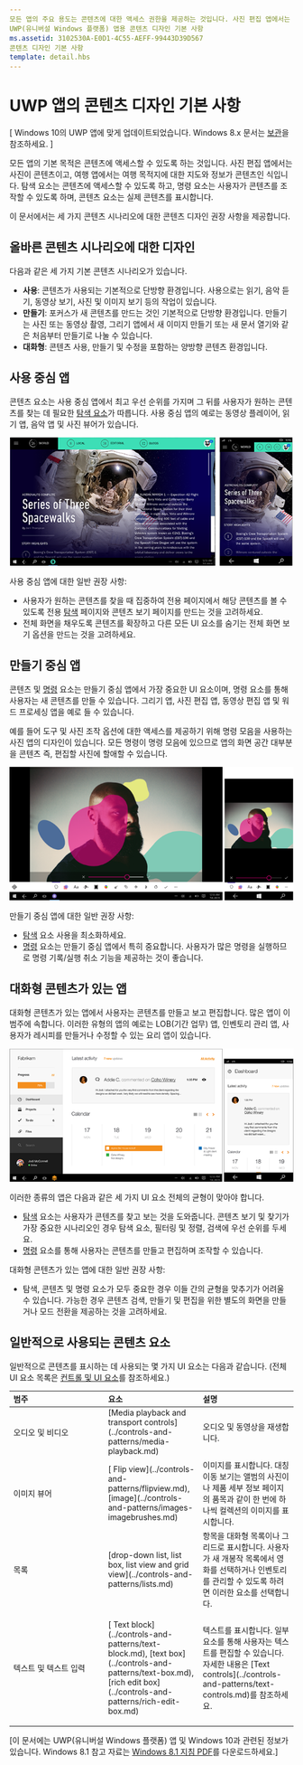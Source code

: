 ```yaml
---
모든 앱의 주요 용도는 콘텐츠에 대한 액세스 권한을 제공하는 것입니다. 사진 편집 앱에서는 사진이 콘텐츠이고 여행 앱에서는 여행 목적지에 대한 지도와 정보가 콘텐츠인 식입니다.
UWP(유니버설 Windows 플랫폼) 앱용 콘텐츠 디자인 기본 사항
ms.assetid: 3102530A-E0D1-4C55-AEFF-99443D39D567
콘텐츠 디자인 기본 사항
template: detail.hbs
---
```


#  UWP 앱의 콘텐츠 디자인 기본 사항


\[ Windows 10의 UWP 앱에 맞게 업데이트되었습니다. Windows 8.x 문서는 [보관](http://go.microsoft.com/fwlink/p/?linkid=619132)을 참조하세요. \]


모든 앱의 기본 목적은 콘텐츠에 액세스할 수 있도록 하는 것입니다. 사진 편집 앱에서는 사진이 콘텐츠이고, 여행 앱에서는 여행 목적지에 대한 지도와 정보가 콘텐츠인 식입니다. 탐색 요소는 콘텐츠에 액세스할 수 있도록 하고, 명령 요소는 사용자가 콘텐츠를 조작할 수 있도록 하며, 콘텐츠 요소는 실제 콘텐츠를 표시합니다.

이 문서에서는 세 가지 콘텐츠 시나리오에 대한 콘텐츠 디자인 권장 사항을 제공합니다.

## <span id="Design_for_the_right_content_scenario"> </span> <span id="design_for_the_right_content_scenario"> </span> <span id="DESIGN_FOR_THE_RIGHT_CONTENT_SCENARIO"> </span>올바른 콘텐츠 시나리오에 대한 디자인


다음과 같은 세 가지 기본 콘텐츠 시나리오가 있습니다.

-   **사용**: 콘텐츠가 사용되는 기본적으로 단방향 환경입니다. 사용으로는 읽기, 음악 듣기, 동영상 보기, 사진 및 이미지 보기 등의 작업이 있습니다.
-   **만들기**: 포커스가 새 콘텐츠를 만드는 것인 기본적으로 단방향 환경입니다. 만들기는 사진 또는 동영상 촬영, 그리기 앱에서 새 이미지 만들기 또는 새 문서 열기와 같은 처음부터 만들기로 나눌 수 있습니다.
-   **대화형**: 콘텐츠 사용, 만들기 및 수정을 포함하는 양방향 콘텐츠 환경입니다.

## <span id="Consumption-focused_apps"> </span> <span id="consumption-focused_apps"> </span> <span id="CONSUMPTION-FOCUSED_APPS"> </span>사용 중심 앱


콘텐츠 요소는 사용 중심 앱에서 최고 우선 순위를 가지며 그 뒤를 사용자가 원하는 콘텐츠를 찾는 데 필요한 [탐색 요소](navigation-basics.md)가 따릅니다. 사용 중심 앱의 예로는 동영상 플레이어, 읽기 앱, 음악 앱 및 사진 뷰어가 있습니다.

![뉴스리더 앱](images/news-reader/v2/newsreader-v2-tablet-phone.png)

사용 중심 앱에 대한 일반 권장 사항:

-   사용자가 원하는 콘텐츠를 찾을 때 집중하여 전용 페이지에서 해당 콘텐츠를 볼 수 있도록 전용 [탐색](navigation-basics.md) 페이지와 콘텐츠 보기 페이지를 만드는 것을 고려하세요.
-   전체 화면을 채우도록 콘텐츠를 확장하고 다른 모든 UI 요소를 숨기는 전체 화면 보기 옵션을 만드는 것을 고려하세요.

## <span id="Creation-focused_apps"> </span> <span id="creation-focused_apps"> </span> <span id="CREATION-FOCUSED_APPS"> </span>만들기 중심 앱


콘텐츠 및 [명령](commanding-basics.md) 요소는 만들기 중심 앱에서 가장 중요한 UI 요소이며, 명령 요소를 통해 사용자는 새 콘텐츠를 만들 수 있습니다. 그리기 앱, 사진 편집 앱, 동영상 편집 앱 및 워드 프로세싱 앱을 예로 들 수 있습니다.

예를 들어 도구 및 사진 조작 옵션에 대한 액세스를 제공하기 위해 명령 모음을 사용하는 사진 앱의 디자인이 있습니다. 모든 명령이 명령 모음에 있으므로 앱의 화면 공간 대부분을 콘텐츠 즉, 편집할 사진에 할애할 수 있습니다.

![활성 캔버스를 사용하는 사진 편집 앱 디자인의 예](images/photo-editor/uap-photo-tabletphone-sbs.png)

만들기 중심 앱에 대한 일반 권장 사항:

-   [탐색](navigation-basics.md) 요소 사용을 최소화하세요.
-   [명령](commanding-basics.md) 요소는 만들기 중심 앱에서 특히 중요합니다. 사용자가 많은 명령을 실행하므로 명령 기록/실행 취소 기능을 제공하는 것이 좋습니다.

## <span id="Apps_with_interactive_content"> </span> <span id="apps_with_interactive_content"> </span> <span id="APPS_WITH_INTERACTIVE_CONTENT"> </span>대화형 콘텐츠가 있는 앱


대화형 콘텐츠가 있는 앱에서 사용자는 콘텐츠를 만들고 보고 편집합니다. 많은 앱이 이 범주에 속합니다. 이러한 유형의 앱의 예로는 LOB(기간 업무) 앱, 인벤토리 관리 앱, 사용자가 레시피를 만들거나 수정할 수 있는 요리 앱이 있습니다.

![대화형 콘텐츠가 있는 앱인 공동 작업 도구의 디자인](images/collaboration-tool/uap-collaboration-tabphone-700.png)

이러한 종류의 앱은 다음과 같은 세 가지 UI 요소 전체의 균형이 맞아야 합니다.

-   [탐색](navigation-basics.md) 요소는 사용자가 콘텐츠를 찾고 보는 것을 도와줍니다. 콘텐츠 보기 및 찾기가 가장 중요한 시나리오인 경우 탐색 요소, 필터링 및 정렬, 검색에 우선 순위를 두세요.
-   [명령](commanding-basics.md) 요소를 통해 사용자는 콘텐츠를 만들고 편집하며 조작할 수 있습니다.

대화형 콘텐츠가 있는 앱에 대한 일반 권장 사항:

-   탐색, 콘텐츠 및 명령 요소가 모두 중요한 경우 이들 간의 균형을 맞추기가 어려울 수 있습니다. 가능한 경우 콘텐츠 검색, 만들기 및 편집을 위한 별도의 화면을 만들거나 모드 전환을 제공하는 것을 고려하세요.

## <span id="Commonly_used_content_elements"> </span> <span id="commonly_used_content_elements"> </span> <span id="COMMONLY_USED_CONTENT_ELEMENTS"> </span>일반적으로 사용되는 콘텐츠 요소


일반적으로 콘텐츠를 표시하는 데 사용되는 몇 가지 UI 요소는 다음과 같습니다. (전체 UI 요소 목록은 [컨트롤 및 UI 요소](https://msdn.microsoft.com/library/windows/apps/dn611856)를 참조하세요.)

<table>
<colgroup>
<col width="33%" />
<col width="33%" />
<col width="33%" />
</colgroup>
<thead>
<tr class="header">
<th align="left">범주</th>
<th align="left">요소</th>
<th align="left">설명</th>
</tr>
</thead>
<tbody>
<tr class="odd">
<td align="left">오디오 및 비디오</td>
<td align="left">[Media playback and transport controls](../controls-and-patterns/media-playback.md)</td>
<td align="left">오디오 및 동영상을 재생합니다.</td>
</tr>
<tr class="even">
<td align="left">이미지 뷰어</td>
<td align="left">[
            Flip view](../controls-and-patterns/flipview.md), [image](../controls-and-patterns/images-imagebrushes.md)</td>
<td align="left">이미지를 표시합니다. 대칭 이동 보기는 앨범의 사진이나 제품 세부 정보 페이지의 품목과 같이 한 번에 하나씩 컬렉션의 이미지를 표시합니다.</td>
</tr>
<tr class="odd">
<td align="left">목록</td>
<td align="left">[drop-down list, list box, list view and grid view](../controls-and-patterns/lists.md)</td>
<td align="left">항목을 대화형 목록이나 그리드로 표시합니다. 사용자가 새 개봉작 목록에서 영화를 선택하거나 인벤토리를 관리할 수 있도록 하려면 이러한 요소를 선택합니다.</td>
</tr>
<tr class="even">
<td align="left">텍스트 및 텍스트 입력</td>
<td align="left"><p>[
            Text block](../controls-and-patterns/text-block.md), [text box](../controls-and-patterns/text-box.md), [rich edit box](../controls-and-patterns/rich-edit-box.md)</p>
</td>
<td align="left">텍스트를 표시합니다. 일부 요소를 통해 사용자는 텍스트를 편집할 수 있습니다. 자세한 내용은 [Text controls](../controls-and-patterns/text-controls.md)를 참조하세요.</td>
</tr>
</tbody>
</table>

 

\[이 문서에는 UWP(유니버설 Windows 플랫폼) 앱 및 Windows 10과 관련된 정보가 있습니다. Windows 8.1 참고 자료는 [Windows 8.1 지침 PDF](https://go.microsoft.com/fwlink/p/?linkid=258743)를 다운로드하세요.\]

 

 






<!--HONumber=Mar16_HO1-->


